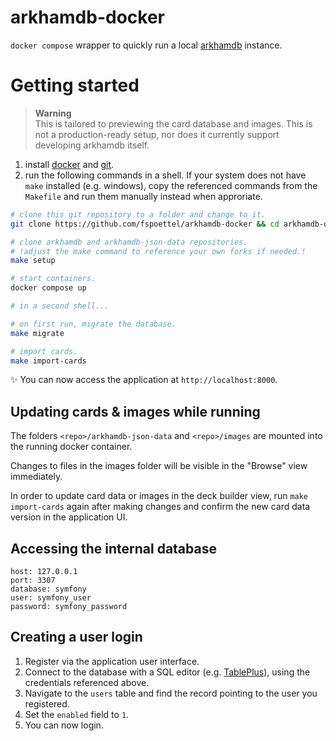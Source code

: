 # arkhamdb-docker

`docker compose` wrapper to quickly run a local [arkhamdb](https://arkhamdb.com/) instance.

# Getting started

> **Warning**  
> This is tailored to previewing the card database and images. This is not a production-ready setup, nor does it currently support developing arkhamdb itself.

1. install [docker](https://docs.docker.com/engine/install/) and [git](https://git-scm.com/book/en/v2/Getting-Started-Installing-Git).
2. run the following commands in a shell. If your system does not have `make` installed (e.g. windows), copy the referenced commands from the `Makefile` and run them manually instead when approriate.

```sh
# clone this git repository to a folder and change to it.
git clone https://github.com/fspoettel/arkhamdb-docker && cd arkhamdb-docker

# clone arkhamdb and arkhamdb-json-data repositories.
# !adjust the make command to reference your own forks if needed.!
make setup

# start containers.
docker compose up

# in a second shell...

# on first run, migrate the database.
make migrate

# import cards.
make import-cards
```

✨ You can now access the application at `http://localhost:8000`.

## Updating cards & images while running

The folders `<repo>/arkhamdb-json-data` and `<repo>/images` are mounted into the running docker container.

Changes to files in the images folder will be visible in the "Browse" view immediately.

In order to update card data or images in the deck builder view, run `make import-cards` again after making changes and confirm the new card data version in the application UI.

## Accessing the internal database

```
host: 127.0.0.1
port: 3307
database: symfony
user: symfony_user
password: symfony_password
```

## Creating a user login

1. Register via the application user interface.
2. Connect to the database with a SQL editor (e.g. [TablePlus](https://tableplus.com/)), using the credentials referenced above.
3. Navigate to the `users` table and find the record pointing to the user you registered.
4. Set the `enabled` field to `1`.
5. You can now login.
